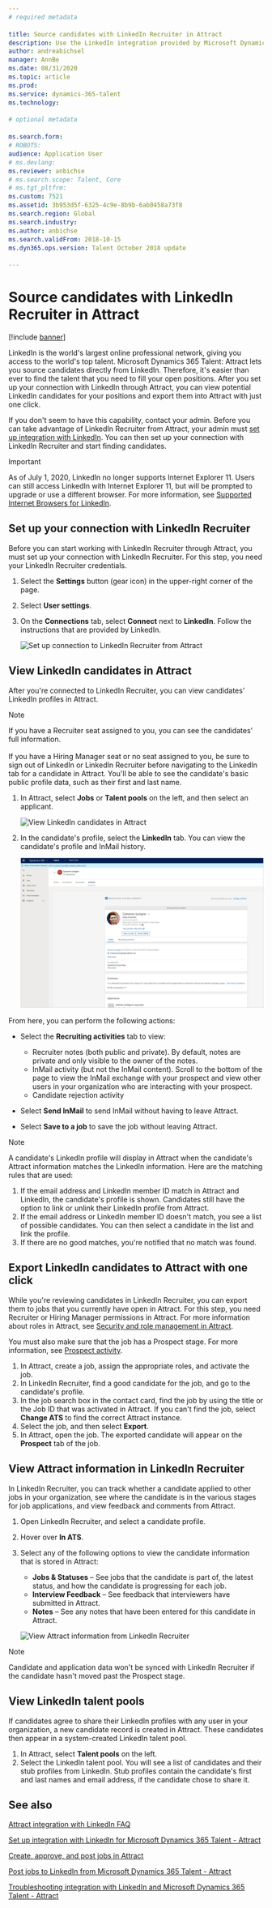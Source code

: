 ```yaml
---
# required metadata

title: Source candidates with LinkedIn Recruiter in Attract
description: Use the LinkedIn integration provided by Microsoft Dynamics 365 Talent - Attract to source job candidates through LinkedIn Recruiter.
author: andreabichsel
manager: AnnBe
ms.date: 08/31/2020
ms.topic: article
ms.prod: 
ms.service: dynamics-365-talent
ms.technology: 

# optional metadata

ms.search.form: 
# ROBOTS: 
audience: Application User
# ms.devlang: 
ms.reviewer: anbichse
# ms.search.scope: Talent, Core
# ms.tgt_pltfrm: 
ms.custom: 7521
ms.assetid: 3b953d5f-6325-4c9e-8b9b-6ab0458a73f8
ms.search.region: Global
ms.search.industry: 
ms.author: anbichse
ms.search.validFrom: 2018-10-15
ms.dyn365.ops.version: Talent October 2018 update

---
```


# Source candidates with LinkedIn Recruiter in Attract

[!include [banner](includes/banner.md)]

LinkedIn is the world's largest online professional network, giving you access to the world's top talent. Microsoft Dynamics 365 Talent: Attract lets you source candidates directly from LinkedIn. Therefore, it's easier than ever to find the talent that you need to fill your open positions. After you set up your connection with LinkedIn through Attract, you can view potential LinkedIn candidates for your positions and export them into Attract with just one click.

If you don't seem to have this capability, contact your admin. Before you can take advantage of LinkedIn Recruiter from Attract, your admin must [set up integration with LinkedIn](./attract-admin-linkedin.md). You can then set up your connection with LinkedIn Recruiter and start finding candidates.

>[!IMPORTANT]
>As of July 1, 2020, LinkedIn no longer supports Internet Explorer 11. Users can still access LinkedIn with Internet Explorer 11, but will be prompted to upgrade or use a different browser. For more information, see [Supported Internet Browsers for LinkedIn](https://www.linkedin.com/help/linkedin/answer/4135/supported-internet-browsers-for-linkedin).

## Set up your connection with LinkedIn Recruiter

Before you can start working with LinkedIn Recruiter through Attract, you must set up your connection with LinkedIn Recruiter. For this step, you need your LinkedIn Recruiter credentials.

1. Select the **Settings** button (gear icon) in the upper-right corner of the page.
2. Select **User settings**.
3. On the **Connections** tab, select **Connect** next to **LinkedIn**. Follow the instructions that are provided by LinkedIn.

    ![[Set up connection to LinkedIn Recruiter from Attract](./media/attract-set-up-linkedin-recruiter-connection.png)](./media/attract-set-up-linkedin-recruiter-connection.png)

## View LinkedIn candidates in Attract

After you're connected to LinkedIn Recruiter, you can view candidates' LinkedIn profiles in Attract.

>[!NOTE]
>If you have a Recruiter seat assigned to you, you can see the candidates' full information.<br><br>
>If you have a Hiring Manager seat or no seat assigned to you, be sure to sign out of LinkedIn or LinkedIn Recruiter before navigating to the LinkedIn tab for a candidate in Attract. You'll be able to see the candidate's basic public profile data, such as their first and last name.

1. In Attract, select **Jobs** or **Talent pools** on the left, and then select an applicant.

    ![[View LinkedIn candidates in Attract](./media/attract-view-linkedin-candidates.png)](./media/attract-view-linkedin-candidates.png)

2. In the candidate's profile, select the **LinkedIn** tab. You can view the candidate's profile and InMail history.

   ![View a candidate's LinkedIn information](./media/attract-candidate-linkedin-tab.png)

From here, you can perform the following actions:

- Select the **Recruiting activities** tab to view:
   
   - Recruiter notes (both public and private). By default, notes are private and only visible to the owner of the notes.
   - InMail activity (but not the InMail content). Scroll to the bottom of the page to view the InMail exchange with your prospect and view other users in your organization who are interacting with your prospect.
   - Candidate rejection activity

- Select **Send InMail** to send InMail without having to leave Attract.

- Select **Save to a job** to save the job without leaving Attract.

> [!NOTE]
> A candidate's LinkedIn profile will display in Attract when the candidate's Attract information matches the LinkedIn information. Here are the matching rules that are used:
> 
> 1. If the email address and LinkedIn member ID match in Attract and LinkedIn, the candidate's profile is shown. Candidates still have the option to link or unlink their LinkedIn profile from Attract.
> 2. If the email address or LinkedIn member ID doesn't match, you see a list of possible candidates. You can then select a candidate in the list and link the profile.
> 3. If there are no good matches, you're notified that no match was found.

## Export LinkedIn candidates to Attract with one click

While you're reviewing candidates in LinkedIn Recruiter, you can export them to jobs that you currently have open in Attract. For this step, you need Recruiter or Hiring Manager permissions in Attract. For more information about roles in Attract, see [Security and role management in Attract](https://docs.microsoft.com/dynamics365/unified-operations/talent/security-attract).

You must also make sure that the job has a Prospect stage. For more information, see [Prospect activity](./activities-attract.md#prospect-activity).

1. In Attract, create a job, assign the appropriate roles, and activate the job.
2. In LinkedIn Recruiter, find a good candidate for the job, and go to the candidate's profile.
3. In the job search box in the contact card, find the job by using the title or the Job ID that was activated in Attract. If you can't find the job, select **Change ATS** to find the correct Attract instance.
4. Select the job, and then select **Export**.
5. In Attract, open the job. The exported candidate will appear on the **Prospect** tab of the job.

## View Attract information in LinkedIn Recruiter

In LinkedIn Recruiter, you can track whether a candidate applied to other jobs in your organization, see where the candidate is in the various stages for job applications, and view feedback and comments from Attract.

1. Open LinkedIn Recruiter, and select a candidate profile.
2. Hover over **In ATS**.
3. Select any of the following options to view the candidate information that is stored in Attract:

    - **Jobs & Statuses** – See jobs that the candidate is part of, the latest status, and how the candidate is progressing for each job.
    - **Interview Feedback** – See feedback that interviewers have submitted in Attract.
    - **Notes** – See any notes that have been entered for this candidate in Attract.

    ![[View Attract information from LinkedIn Recruiter](./media/attract-view-information-from-linkedin-recruiter.png)](./media/attract-view-information-from-linkedin-recruiter.png)

> [!NOTE]
> Candidate and application data won't be synced with LinkedIn Recruiter if the candidate hasn't moved past the Prospect stage.

## View LinkedIn talent pools

If candidates agree to share their LinkedIn profiles with any user in your organization, a new candidate record is created in Attract. These candidates then appear in a system-created LinkedIn talent pool.

1. In Attract, select **Talent pools** on the left.
2. Select the LinkedIn talent pool. You will see a list of candidates and their stub profiles from LinkedIn. Stub profiles contain the candidate's first and last names and email address, if the candidate chose to share it.

## See also

[Attract integration with LinkedIn FAQ](./attract-linkedin-faq.md)

[Set up integration with LinkedIn for Microsoft Dynamics 365 Talent - Attract](./attract-admin-linkedin.md)

[Create, approve, and post jobs in Attract](./creating-jobs-attract.md)

[Post jobs to LinkedIn from Microsoft Dynamics 365 Talent - Attract](./attract-post-jobs-to-linkedin.md)

[Troubleshooting integration with LinkedIn and Microsoft Dynamics 365 Talent - Attract](./attract-troubleshoot-linkedin.md)
